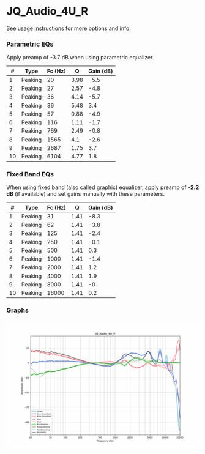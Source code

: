 # JQ_Audio_4U_R
See [usage instructions](https://github.com/jaakkopasanen/AutoEq#usage) for more options and info.

### Parametric EQs
Apply preamp of -3.7 dB when using parametric equalizer.

|   # | Type    |   Fc (Hz) |    Q |   Gain (dB) |
|-----|---------|-----------|------|-------------|
|   1 | Peaking |        20 | 3.98 |        -5.5 |
|   2 | Peaking |        27 | 2.57 |        -4.8 |
|   3 | Peaking |        36 | 4.14 |        -5.7 |
|   4 | Peaking |        36 | 5.48 |         3.4 |
|   5 | Peaking |        57 | 0.88 |        -4.9 |
|   6 | Peaking |       116 | 1.11 |        -1.7 |
|   7 | Peaking |       769 | 2.49 |        -0.8 |
|   8 | Peaking |      1565 | 4.1  |        -2.6 |
|   9 | Peaking |      2687 | 1.75 |         3.7 |
|  10 | Peaking |      6104 | 4.77 |         1.8 |

### Fixed Band EQs
When using fixed band (also called graphic) equalizer, apply preamp of **-2.2 dB** (if available) and set gains manually with these parameters.

|   # | Type    |   Fc (Hz) |    Q |   Gain (dB) |
|-----|---------|-----------|------|-------------|
|   1 | Peaking |        31 | 1.41 |        -8.3 |
|   2 | Peaking |        62 | 1.41 |        -3.8 |
|   3 | Peaking |       125 | 1.41 |        -2.4 |
|   4 | Peaking |       250 | 1.41 |        -0.1 |
|   5 | Peaking |       500 | 1.41 |         0.3 |
|   6 | Peaking |      1000 | 1.41 |        -1.4 |
|   7 | Peaking |      2000 | 1.41 |         1.2 |
|   8 | Peaking |      4000 | 1.41 |         1.9 |
|   9 | Peaking |      8000 | 1.41 |        -0   |
|  10 | Peaking |     16000 | 1.41 |         0.2 |

### Graphs
![](./JQ_Audio_4U_R.png)
